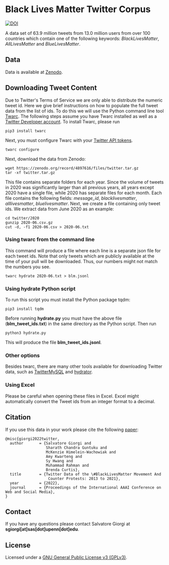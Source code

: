 # Black Lives Matter Twitter Corpus

[![DOI](https://zenodo.org/badge/DOI/10.5281/zenodo.5835260.svg)](https://doi.org/10.5281/zenodo.5835260)

A data set of 63.9 million tweets from 13.0 million users from over 100 countries which contain one of the following keywords: *BlackLivesMatter*, *AllLivesMatter* and *BlueLivesMatter*.

## Data

Data is available at [Zenodo](https://doi.org/10.5281/zenodo.5835260).


## Downloading Tweet Content

Due to Twitter's Terms of Service we are only able to distribute the numeric tweet id. Here we give brief instructions on how to populate the full tweet data from the list of ids. To do this we will use the Python command line tool [Twarc](https://github.com/DocNow/twarc). The following steps assume you have Twarc installed as well as a [Twitter Developer account](https://developer.twitter.com/en/apply-for-access). To install Twarc, please run

```
pip3 install twarc
```

Next, you must configure Twarc with your [Twitter API tokens](https://developer.twitter.com/en/apply-for-access). 

```
twarc configure
```

Next, download the data from Zenodo:

```
wget https://zenodo.org/record/4897616/files/twitter.tar.gz
tar -xf twitter.tar.gz
```

This file contains separate folders for each year. Since the volume of tweets in 2020 was significantly larger than all previous years, all years except 2020 have a single file, while 2020 has separate files for each month. Each file contains the following fields: *message_id*, *blacklivesmatter*, *alllivesmatter*, *bluelivesmatter*. Next, we create a file containing only tweet ids. We extract data from June 2020 as an example:

```
cd twitter/2020
gunzip 2020-06.csv.gz
cut -d, -f1 2020-06.csv > 2020-06.txt
``` 

### Using twarc from the command line

This command will produce a file where each line is a separate json file for each tweet ids. Note that only tweets which are publicly available at the time of your pull will be downloaded. Thus, our numbers might not match the numbers you see. 

```
twarc hydrate 2020-06.txt > blm.jsonl
```

### Using hydrate Python script

To run this script you must install the Python package tqdm:

```
pip3 install tqdm
```

Before running **hydrate.py** you must have the above file (**blm_tweet_ids.txt**) in the same directory as the Python script. Then run

```
python3 hydrate.py
```

This will produce the file **blm_tweet_ids.jsonl**.



### Other options 

Besides twarc, there are many other tools available for downloading Twitter data, such as [TwitterMySQL](https://github.com/dlatk/TwitterMySQL) and [hydrator](https://github.com/DocNow/hydrator).

### Using Excel

Please be careful when opening these files in Excel. Excel might automatically convert the Tweet ids from an integer format to a decimal. 

## Citation

If you use this data in your work please cite the following [paper](https://arxiv.org/abs/2009.00596):

```
@misc{giorgi2022twitter,
  author       = {Salvatore Giorgi and
                  Sharath Chandra Guntuku and
                  McKenzie Himelein-Wachowiak and
                  Amy Kwarteng and
                  Sy Hwang and
                  Muhammad Rahman and
                  Brenda Curtis},
  title        = {Twitter Data of the \#BlackLivesMatter Movement And 
                   Counter Protests: 2013 to 2021},
  year         = {2022},
  journal      = {Proceedings of the International AAAI Conference on Web and Social Media}, 
}
```

## Contact

If you have any questions please contact Salvatore Giorgi at **sgiorgi[at]sas[dot]upenn[dot]edu**.

## License

Licensed under a [GNU General Public License v3 (GPLv3)](https://www.gnu.org/licenses/gpl-3.0.en.html).
